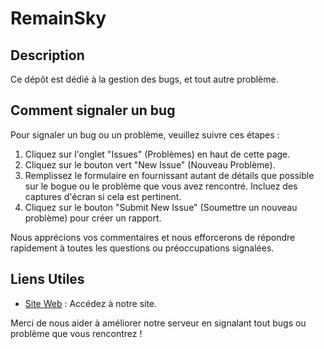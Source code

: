 # RemainSky

## Description

Ce dépôt est dédié à la gestion des bugs, et tout autre problème.

## Comment signaler un bug

Pour signaler un bug ou un problème, veuillez suivre ces étapes :

1. Cliquez sur l'onglet "Issues" (Problèmes) en haut de cette page.
2. Cliquez sur le bouton vert "New Issue" (Nouveau Problème).
3. Remplissez le formulaire en fournissant autant de détails que possible sur le bogue ou le problème que vous avez rencontré. Incluez des captures d'écran si cela est pertinent.
4. Cliquez sur le bouton "Submit New Issue" (Soumettre un nouveau problème) pour créer un rapport.

Nous apprécions vos commentaires et nous efforcerons de répondre rapidement à toutes les questions ou préoccupations signalées.

## Liens Utiles

- [Site Web](https://remainsky.fr) : Accédez à notre site.

Merci de nous aider à améliorer notre serveur en signalant tout bugs ou problème que vous rencontrez !
